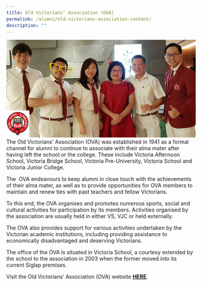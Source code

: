 ```yaml
---
title: Old Victorians’ Association (OVA)
permalink: /alumni/old-victorians-association-content/
description: ""
---
```

![](/images/Old-Victorians-Association.jpg)
The Old Victorians’ Association (OVA) was established in 1941 as a formal channel for alumni to continue to associate with their alma mater after having left the school or the college. These include Victoria Afternoon School, Victoria Bridge School, Victoria Pre-University, Victoria School and Victoria Junior College.

The  OVA endeavours to keep alumni in close touch with the achievements of their alma mater, as well as to provide opportunities for OVA members to maintain and renew ties with past teachers and fellow Victorians.

To this end, the OVA organises and promotes numerous sports, social and cultural activities for participation by its members. Activities organised by the association are usually held in either VS, VJC or held externally.

The OVA also provides support for various activities undertaken by the Victorian academic institutions, including providing assistance to economically disadvantaged and deserving Victorians.

The office of the OVA is situated in Victoria School, a courtesy extended by the school to the association in 2003 when the former moved into its current Siglap premises.

Visit the Old Victorians’ Association (OVA) website [**HERE**](https://www.ova.org.sg/).